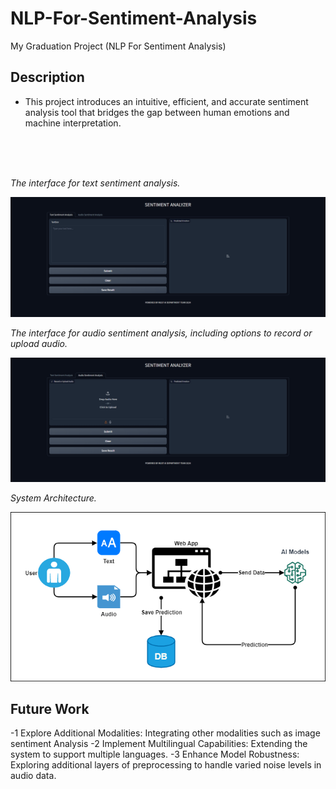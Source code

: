 # NLP-For-Sentiment-Analysis
My Graduation Project (NLP For Sentiment Analysis)

## Description

- This project introduces an intuitive, efficient, and accurate sentiment analysis tool that bridges the gap between human emotions and machine interpretation.
<br/>
<br/>
<br/>

 *The interface for text sentiment analysis.*
<p align="center">
  <img src="https://github.com/AhmedAbozaid94/NLP-For-Sentiment-Analysis/blob/main/User%20Interface/Screenshot%202024-05-01%20232714.png" alt="Text Sentiment Analysis Interface">
</p>


  *The interface for audio sentiment analysis, including options to record or upload audio.*
<p align="center">
  <img src="https://github.com/AhmedAbozaid94/NLP-For-Sentiment-Analysis/blob/main/User%20Interface/Screenshot%202024-05-01%20232730.png" alt="Audio Sentiment Analysis Interface">
</p>


  *System Architecture.*
<p align="center">
  <img src="https://github.com/AhmedAbozaid94/NLP-For-Sentiment-Analysis/blob/main/User%20Interface/New_System_arch.png" alt="System Architecture">
</p>


## Future Work
-1 Explore Additional Modalities: Integrating other modalities such as image sentiment Analysis
-2 Implement Multilingual Capabilities: Extending the system to support multiple languages.
-3 Enhance Model Robustness: Exploring additional layers of preprocessing to handle varied noise levels in audio data.

